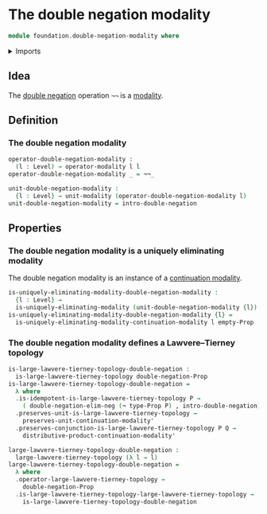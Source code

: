 # The double negation modality

```agda
module foundation.double-negation-modality where
```

<details><summary>Imports</summary>

```agda
open import foundation.dependent-pair-types
open import foundation.double-negation
open import foundation.empty-types
open import foundation.logical-equivalences
open import foundation.negation
open import foundation.propositions
open import foundation.unit-type
open import foundation.universe-levels

open import foundation-core.function-types
open import foundation-core.transport-along-identifications

open import logic.double-negation-elimination

open import orthogonal-factorization-systems.continuation-modalities
open import orthogonal-factorization-systems.large-lawvere-tierney-topologies
open import orthogonal-factorization-systems.lawvere-tierney-topologies
open import orthogonal-factorization-systems.modal-operators
open import orthogonal-factorization-systems.types-local-at-maps
open import orthogonal-factorization-systems.uniquely-eliminating-modalities
```

</details>

## Idea

The [double negation](foundation.double-negation.md) operation `¬¬` is a
[modality](orthogonal-factorization-systems.higher-modalities.md).

## Definition

### The double negation modality

```agda
operator-double-negation-modality :
  (l : Level) → operator-modality l l
operator-double-negation-modality _ = ¬¬_

unit-double-negation-modality :
  {l : Level} → unit-modality (operator-double-negation-modality l)
unit-double-negation-modality = intro-double-negation
```

## Properties

### The double negation modality is a uniquely eliminating modality

The double negation modality is an instance of a
[continuation modality](orthogonal-factorization-systems.continuation-modalities.md).

```agda
is-uniquely-eliminating-modality-double-negation-modality :
  {l : Level} →
  is-uniquely-eliminating-modality (unit-double-negation-modality {l})
is-uniquely-eliminating-modality-double-negation-modality {l} =
  is-uniquely-eliminating-modality-continuation-modality l empty-Prop
```

### The double negation modality defines a Lawvere–Tierney topology

```agda
is-large-lawvere-tierney-topology-double-negation :
  is-large-lawvere-tierney-topology double-negation-Prop
is-large-lawvere-tierney-topology-double-negation =
  λ where
  .is-idempotent-is-large-lawvere-tierney-topology P →
    ( double-negation-elim-neg (¬ type-Prop P) , intro-double-negation)
  .preserves-unit-is-large-lawvere-tierney-topology →
    preserves-unit-continuation-modality'
  .preserves-conjunction-is-large-lawvere-tierney-topology P Q →
    distributive-product-continuation-modality'

large-lawvere-tierney-topology-double-negation :
  large-lawvere-tierney-topology (λ l → l)
large-lawvere-tierney-topology-double-negation =
  λ where
  .operator-large-lawvere-tierney-topology →
    double-negation-Prop
  .is-large-lawvere-tierney-topology-large-lawvere-tierney-topology →
    is-large-lawvere-tierney-topology-double-negation
```
